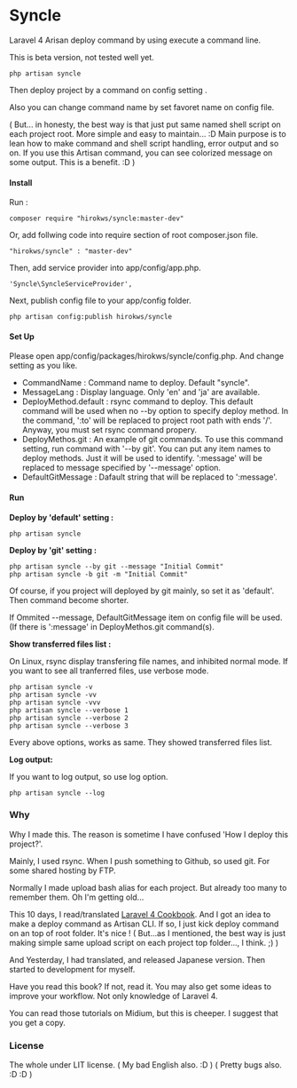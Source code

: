 Syncle
======

Laravel 4 Arisan deploy command by using execute a command line.

This is beta version, not tested well yet.

~~~~
php artisan syncle
~~~~

Then deploy project by a command on config setting .

Also you can change command name by set favoret name on config file.

( But... in honesty, the best way is that just put same named shell script on each project root. More simple and easy to maintain... :D Main purpose is to lean how to make command and shell script handling, error output and so on. If you use this Artisan command, you can see colorized message on some output. This is a benefit. :D )

#### Install

Run :

~~~~
composer require "hirokws/syncle:master-dev"
~~~~

Or, add follwing code into require section of root composer.json file.

~~~~
"hirokws/syncle" : "master-dev"
~~~~

Then, add service provider into app/config/app.php.

~~~
'Syncle\SyncleServiceProvider',
~~~

Next, publish config file to your app/config folder.

~~~~
php artisan config:publish hirokws/syncle
~~~~

#### Set Up

Please open app/config/packages/hirokws/syncle/config.php.
And change setting as you like.

* CommandName : Command name to deploy. Default "syncle".
* MessageLang : Display language. Only 'en' and 'ja' are available.
* DeployMethod.default : rsync command to deploy. This default command will be used when no --by option to specify deploy method. In the command, ':to' will be replaced to project root path with ends '/'. Anyway, you must set rsync command propery.
* DeployMethos.git : An example of git commands. To use this command setting, run command with '--by git'. You can put any item names to deploy methods. Just it will be used to identify. ':message' will be replaced to message specified by '--message' option.
* DefaultGitMessage : Dafault string that will be replaced to ':message'.

#### Run

**Deploy by 'default' setting :**

~~~~
php artisan syncle
~~~~

**Deploy by 'git' setting :**

~~~~
php artisan syncle --by git --message "Initial Commit"
php artisan syncle -b git -m "Initial Commit"
~~~~

Of course, if you project will deployed by git mainly, so set it as 'default'. Then command become shorter.

If Ommited --message, DefaultGitMessage item on config file will be used. (If there is ':message' in DeployMethos.git command(s).

**Show transferred files list :**

On Linux, rsync display transfering file names, and inhibited normal mode. If you want to see all tranferred files, use verbose mode.

~~~~
php artisan syncle -v
php artisan syncle -vv
php artisan syncle -vvv
php artisan syncle --verbose 1
php artisan syncle --verbose 2
php artisan syncle --verbose 3
~~~~

Every above options, works as same. They showed transferred files list.

**Log output:**

If you want to log output, so use log option.

~~~~
php artisan syncle --log
~~~~

### Why

Why I made this. The reason is sometime I have confused 'How I deploy this project?'.

Mainly, I used rsync. When I push something to Github, so used git. For some shared hosting by FTP.

Normally I made upload bash alias for each project. But already too many to remember them. Oh I'm getting old...

This 10 days, I read/translated [Laravel 4 Cookbook](https://leanpub.com/laravel4cookbook). And I got an idea to make a deploy command as Artisan CLI. If so, I just kick deploy command on an top of root folder. It's nice ! ( But...as I mentioned, the best way is just making simple same upload script on each project top folder..., I think. ;) )

And Yesterday, I had translated, and released Japanese version. Then started to development for myself.

Have you read this book? If not, read it. You may also get some ideas to improve your workflow. Not only knowledge of Laravel 4.

You can read those tutorials on Midium, but this is cheeper. I suggest that you get a copy.

### License

The whole under LIT license. ( My bad English also. :D ) ( Pretty bugs also. :D :D )
